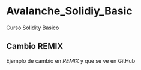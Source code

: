 # Avalanche_Solidiy_Basic
Curso Solidity Basico 

## Cambio REMIX

Ejemplo de cambio en *REMIX* y que se ve en GitHub
